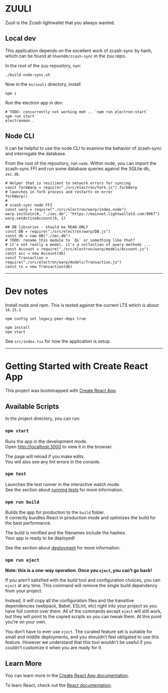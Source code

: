 # ZUULI

Zuuli is the Zcash lightwallet that you always wanted.


## Local dev

This application depends on the excellent work of zcash-sync by hanh,
which can be found at `hhanh00/zcash-sync` in the zuu repo.

In the root of the zuu repository, run:

```
./build-node-sync.sh
```

Now in the `ex/zuuli` directory, install

```
npm i
```

Run the electron app in dev:

```
# TODO: concurrently not working meh .. `npm run electron:start`
npm run start
electronmon .
```

## Node CLI

It can be helpful to use the node CLI to examine the behavior of
zcash-sync and interrogate the database.

From the root of the repository, run `node`.
Within node, you can import the zcash-sync FFI and
run some database queries against the SQLite db, `zec.db`.

```nodejs
# Helper that is resilient to network errors for syncing
const forkWarp = require("./src/electron/fork.js").forkWarp
# launches in fork process and restarts on error
forkWarp()
#
# zcash-sync node FFI
const warp = require("./src/electron/warp/index.node")
warp.initCoin(0, "./zec.db", "https://mainnet.lightwalletd.com:9067")
warp.setActiveAccount(0, 1)

## DB libraries - should be READ-ONLY
const DB = require("./src/electron/warp/DB.js")
const db = new DB("./zec.db")
# TODO: rename this module to `Qs` or something like that?
# it's not really a model, it's a collection of query methods ...
const Account = require("./src/electron/warp/models/Account.js")
const acc = new Account(db)
const Transaction = require("./src/electron/warp/models/Transaction.js")
const tx = new Transaction(db)
```



-------

# Dev notes

Install node and npm.
This is tested against the current LTS which is about `16.15.1`

```
npm config set legacy-peer-deps true
```

```
npm install
npm start
```

See `src/index.tsx` for how the application is setup.


------------


# Getting Started with Create React App

This project was bootstrapped with [Create React App](https://github.com/facebook/create-react-app).

## Available Scripts

In the project directory, you can run:

### `npm start`

Runs the app in the development mode.\
Open [http://localhost:3000](http://localhost:3000) to view it in the browser.

The page will reload if you make edits.\
You will also see any lint errors in the console.

### `npm test`

Launches the test runner in the interactive watch mode.\
See the section about [running tests](https://facebook.github.io/create-react-app/docs/running-tests) for more information.

### `npm run build`

Builds the app for production to the `build` folder.\
It correctly bundles React in production mode and optimizes the build for the best performance.

The build is minified and the filenames include the hashes.\
Your app is ready to be deployed!

See the section about [deployment](https://facebook.github.io/create-react-app/docs/deployment) for more information.

### `npm run eject`

**Note: this is a one-way operation. Once you `eject`, you can’t go back!**

If you aren’t satisfied with the build tool and configuration choices, you can `eject` at any time. This command will remove the single build dependency from your project.

Instead, it will copy all the configuration files and the transitive dependencies (webpack, Babel, ESLint, etc) right into your project so you have full control over them. All of the commands except `eject` will still work, but they will point to the copied scripts so you can tweak them. At this point you’re on your own.

You don’t have to ever use `eject`. The curated feature set is suitable for small and middle deployments, and you shouldn’t feel obligated to use this feature. However we understand that this tool wouldn’t be useful if you couldn’t customize it when you are ready for it.

## Learn More

You can learn more in the [Create React App documentation](https://facebook.github.io/create-react-app/docs/getting-started).

To learn React, check out the [React documentation](https://reactjs.org/).
